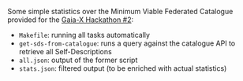 Some simple statistics over the Minimum Viable Federated Catalogue provided for the [Gaia-X Hackathon #2](https://www.gaia-x.eu/news/events/gaia-x-hackathon-2):

* `Makefile`: running all tasks automatically
* `get-sds-from-catalogue`: runs a query against the catalogue API to retrieve all Self-Descriptions
* `all.json`: output of the former script
* `stats.json`: filtered output (to be enriched with actual statistics)
